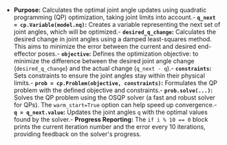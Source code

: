 -   **Purpose:** Calculates the optimal joint angle updates using quadratic programming (QP) optimization, taking joint limits into account.-   **`q_next = cp.Variable(model.nq)`:** Creates a variable representing the next set of joint angles, which will be optimized.-   **`desired_q_change`:** Calculates the desired change in joint angles using a damped least-squares method. This aims to minimize the error between the current and desired end-effector poses.-   **`objective`:** Defines the optimization objective: to minimize the difference between the desired joint angle change (`desired_q_change`) and the actual change (`q_next - q`).-   **`constraints`:** Sets constraints to ensure the joint angles stay within their physical limits.-   **`prob = cp.Problem(objective, constraints)`:** Formulates the QP problem with the defined objective and constraints.-   **`prob.solve(...)`:** Solves the QP problem using the OSQP solver (a fast and robust solver for QPs). The `warm_start=True` option can help speed up convergence.-   **`q = q_next.value`:** Updates the joint angles `q` with the optimal values found by the solver.-   **Progress Reporting:** The `if i % 10 == 0` block prints the current iteration number and the error every 10 iterations, providing feedback on the solver's progress.

